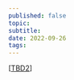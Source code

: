 ```yaml
---
published: false
topic:
subtitle:
date: 2022-09-26
tags: 
---
```


[[TBD2]]

[//begin]: # "Autogenerated link references for markdown compatibility"
[TBD2]: TBD2 "TBD2"
[//end]: # "Autogenerated link references"